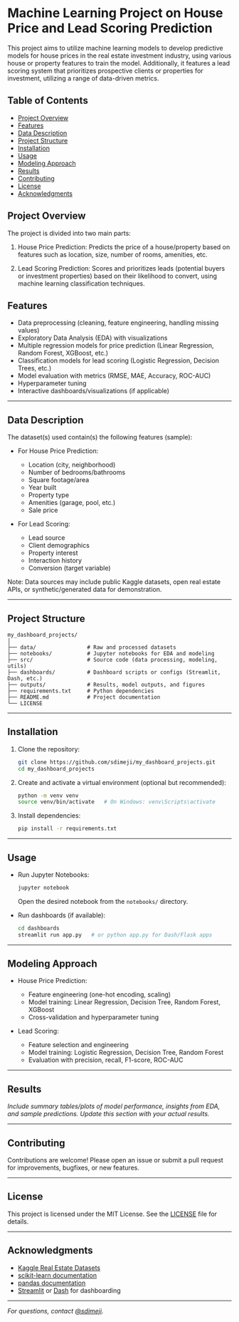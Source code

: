 # Machine Learning Project on House Price and Lead Scoring Prediction

This project aims to utilize machine learning models to develop predictive models for house prices in the real estate investment industry, using various house or property features to train the model. Additionally, it features a lead scoring system that prioritizes prospective clients or properties for investment, utilizing a range of data-driven metrics.

## Table of Contents

- [Project Overview](#project-overview)
- [Features](#features)
- [Data Description](#data-description)
- [Project Structure](#project-structure)
- [Installation](#installation)
- [Usage](#usage)
- [Modeling Approach](#modeling-approach)
- [Results](#results)
- [Contributing](#contributing)
- [License](#license)
- [Acknowledgments](#acknowledgments)


## Project Overview

The project is divided into two main parts:

1. House Price Prediction: Predicts the price of a house/property based on features such as location, size, number of rooms, amenities, etc.

2. Lead Scoring Prediction: Scores and prioritizes leads (potential buyers or investment properties) based on their likelihood to convert, using machine learning classification techniques.


## Features

- Data preprocessing (cleaning, feature engineering, handling missing values)
- Exploratory Data Analysis (EDA) with visualizations
- Multiple regression models for price prediction (Linear Regression, Random Forest, XGBoost, etc.)
- Classification models for lead scoring (Logistic Regression, Decision Trees, etc.)
- Model evaluation with metrics (RMSE, MAE, Accuracy, ROC-AUC)
- Hyperparameter tuning
- Interactive dashboards/visualizations (if applicable)

---

## Data Description

The dataset(s) used contain(s) the following features (sample):

- For House Price Prediction:
  - Location (city, neighborhood)
  - Number of bedrooms/bathrooms
  - Square footage/area
  - Year built
  - Property type
  - Amenities (garage, pool, etc.)
  - Sale price

- For Lead Scoring:
  - Lead source
  - Client demographics
  - Property interest
  - Interaction history
  - Conversion (target variable)

Note: Data sources may include public Kaggle datasets, open real estate APIs, or synthetic/generated data for demonstration.

---

## Project Structure

```
my_dashboard_projects/
│
├── data/                # Raw and processed datasets
├── notebooks/           # Jupyter notebooks for EDA and modeling
├── src/                 # Source code (data processing, modeling, utils)
├── dashboards/          # Dashboard scripts or configs (Streamlit, Dash, etc.)
├── outputs/             # Results, model outputs, and figures
├── requirements.txt     # Python dependencies
├── README.md            # Project documentation
└── LICENSE
```

---

## Installation

1. Clone the repository:
   ```bash
   git clone https://github.com/sdimeji/my_dashboard_projects.git
   cd my_dashboard_projects
   ```

2. Create and activate a virtual environment (optional but recommended):
   ```bash
   python -m venv venv
   source venv/bin/activate   # On Windows: venv\Scripts\activate
   ```

3. Install dependencies:
   ```bash
   pip install -r requirements.txt
   ```

---

## Usage

- Run Jupyter Notebooks:
  ```bash
  jupyter notebook
  ```
  Open the desired notebook from the `notebooks/` directory.

- Run dashboards (if available):
  ```bash
  cd dashboards
  streamlit run app.py   # or python app.py for Dash/Flask apps
  ```

---

## Modeling Approach

- House Price Prediction:
  - Feature engineering (one-hot encoding, scaling)
  - Model training: Linear Regression, Decision Tree, Random Forest, XGBoost
  - Cross-validation and hyperparameter tuning

- Lead Scoring:
  - Feature selection and engineering
  - Model training: Logistic Regression, Decision Tree, Random Forest
  - Evaluation with precision, recall, F1-score, ROC-AUC

---

## Results

*Include summary tables/plots of model performance, insights from EDA, and sample predictions. Update this section with your actual results.*

---

## Contributing

Contributions are welcome! Please open an issue or submit a pull request for improvements, bugfixes, or new features.

---

## License

This project is licensed under the MIT License. See the [LICENSE](LICENSE) file for details.

---

## Acknowledgments

- [Kaggle Real Estate Datasets](https://www.kaggle.com/datasets)
- [scikit-learn documentation](https://scikit-learn.org/)
- [pandas documentation](https://pandas.pydata.org/)
- [Streamlit](https://streamlit.io/) or [Dash](https://plotly.com/dash/) for dashboarding

---

*For questions, contact [@sdimeji](https://github.com/sdimeji).*
````   
